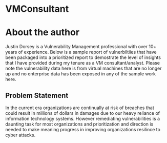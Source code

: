 # VMConsultant

# About the author
Justin Dorsey is a Vulnerability Management professional with over 10+ years of experience. Below is a sample report of vulnerbiltiies that have been packaged into a prioritized report to demostrate the level of insights that I have provided during my tenure as a VM consultant/analyst. Please note the vulnerability data here is from virtual machines that are no longer up and no enterprise data has been exposed in any of the sample work here.

## Problem Statement
In the current era organizations are continually at risk of breaches that could result in millions of dollars in damages due to our heavy reliance of information technology systems. However remediating vulnerabilities is a daunting task for most organizations and prioritization and direction is needed to make meaning progress in improving organizations resilince to cyber attacks. 
